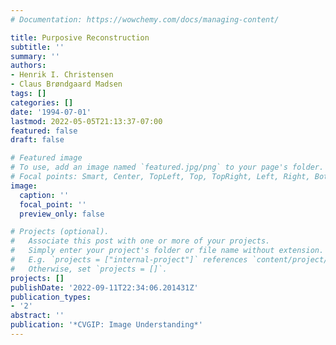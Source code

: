 ```yaml
---
# Documentation: https://wowchemy.com/docs/managing-content/

title: Purposive Reconstruction
subtitle: ''
summary: ''
authors:
- Henrik I. Christensen
- Claus Brøndgaard Madsen
tags: []
categories: []
date: '1994-07-01'
lastmod: 2022-05-05T21:13:37-07:00
featured: false
draft: false

# Featured image
# To use, add an image named `featured.jpg/png` to your page's folder.
# Focal points: Smart, Center, TopLeft, Top, TopRight, Left, Right, BottomLeft, Bottom, BottomRight.
image:
  caption: ''
  focal_point: ''
  preview_only: false

# Projects (optional).
#   Associate this post with one or more of your projects.
#   Simply enter your project's folder or file name without extension.
#   E.g. `projects = ["internal-project"]` references `content/project/deep-learning/index.md`.
#   Otherwise, set `projects = []`.
projects: []
publishDate: '2022-09-11T22:34:06.201431Z'
publication_types:
- '2'
abstract: ''
publication: '*CVGIP: Image Understanding*'
---
```

